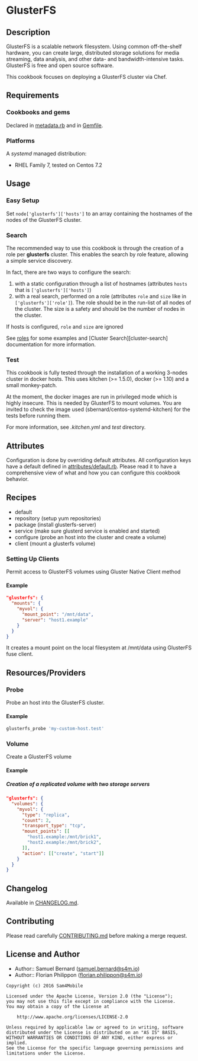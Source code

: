 GlusterFS
=========

Description
-----------

GlusterFS is a scalable network filesystem. Using common off-the-shelf
hardware, you can create large, distributed storage solutions for media
streaming, data analysis, and other data- and bandwidth-intensive tasks.
GlusterFS is free and open source software.

This cookbook focuses on deploying a GlusterFS cluster via Chef.

Requirements
------------

### Cookbooks and gems

Declared in [metadata.rb](metadata.rb) and in [Gemfile](Gemfile).

### Platforms

A *systemd* managed distribution:
- RHEL Family 7, tested on Centos 7.2

Usage
-----

### Easy Setup

Set `node['glusterfs']['hosts']` to an array containing the hostnames of
the nodes of the GlusterFS cluster.

### Search

The recommended way to use this cookbook is through the creation of a role
per **glusterfs** cluster. This enables the search by role feature, allowing a
simple service discovery.

In fact, there are two ways to configure the search:
1. with a static configuration through a list of hostnames (attributes `hosts`
   that is `['glusterfs']['hosts']`)
2. with a real search, performed on a role (attributes `role` and `size`
   like in `['glusterfs']['role']`). The role should be in the run-list
   of all nodes of the cluster. The size is a safety and should be the number
   of nodes in the cluster.

If hosts is configured, `role` and `size` are ignored

See [roles](test/integration/roles) for some examples and
[Cluster Search][cluster-search] documentation for more information.

### Test

This cookbook is fully tested through the installation of a working 3-nodes
cluster in docker hosts. This uses kitchen (>= 1.5.0), docker (>= 1.10) and
a small monkey-patch.

At the moment, the docker images are run in privileged mode which is highly
insecure. This is needed by GlusterFS to mount volumes. You are invited to
check the image used (sbernard/centos-systemd-kitchen) for the tests before
running them.

For more information, see *.kitchen.yml* and *test* directory.

Attributes
----------

Configuration is done by overriding default attributes. All configuration keys
have a default defined in [attributes/default.rb](attributes/default.rb).
Please read it to have a comprehensive view of what and how you can configure
this cookbook behavior.

Recipes
-------

* default
* repository (setup yum repositories)
* package (install glusterfs-server)
* service (make sure glusterd service is enabled and started)
* configure (probe an host into the cluster and create a volume)
* client (mount a glusterfs volume)

### Setting Up Clients

Permit access to GlusterFS volumes using Gluster Native Client method

#### Example

```json
"glusterfs": {
  "mounts": {
    "myvol": {
      "mount_point": "/mnt/data",
      "server": "host1.example"
    }
  }
}
```

It creates a mount point on the local filesystem at /mnt/data
using GlusterFS fuse client.

Resources/Providers
-------------------

### Probe

Probe an host into the GlusterFS cluster.

#### Example

```ruby
glusterfs_probe 'my-custom-host.test'
```

### Volume

Create a GlusterFS volume

#### Example

##### Creation of a replicated volume with two storage servers

```json
"glusterfs": {
  "volumes": {
    "myvol": {
      "type": "replica",
      "count": 2,
      "transport_type": "tcp",
      "mount_points": [[
        "host1.example:/mnt/brick1",
        "host2.example:/mnt/brick2",
      ]],
      "action": [["create", "start"]]
    }
  }
}

```

Changelog
---------

Available in [CHANGELOG.md](CHANGELOG).

Contributing
------------

Please read carefully [CONTRIBUTING.md](CONTRIBUTING.md) before making a merge
request.

License and Author
------------------

- Author:: Samuel Bernard (<samuel.bernard@s4m.io>)
- Author:: Florian Philippon (<florian.philippon@s4m.io>)

```text
Copyright (c) 2016 Sam4Mobile

Licensed under the Apache License, Version 2.0 (the "License");
you may not use this file except in compliance with the License.
You may obtain a copy of the License at

    http://www.apache.org/licenses/LICENSE-2.0

Unless required by applicable law or agreed to in writing, software
distributed under the License is distributed on an "AS IS" BASIS,
WITHOUT WARRANTIES OR CONDITIONS OF ANY KIND, either express or implied.
See the License for the specific language governing permissions and
limitations under the License.
```
